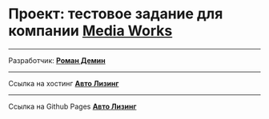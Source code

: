 # **Проект: тестовое задание для компании [Media Works](https://mworks.ru/)**

* * *
Разработчик: **[Роман Демин](https://htmlacademy.ru/profile/id219593)**
* * *

Ссылка на хостинг **[Авто Лизинг](https://demindesign/autoleasing/)**

* * *
Ссылка на Github Pages **[Авто Лизинг](https://demindesign/autoleasing/)**
